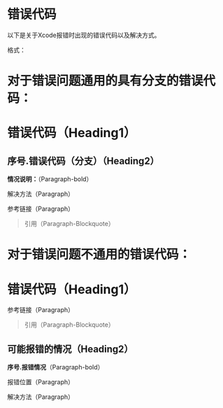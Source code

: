 # 错误代码

以下是关于Xcode报错时出现的错误代码以及解决方式。

格式：

# 对于错误问题通用的具有分支的错误代码：

# 错误代码（Heading1）

## 序号.错误代码（分支）（Heading2）

**情况说明：**（Paragraph-bold）

解决方法（Paragraph）

参考链接（Paragraph）

> 引用（Paragraph-Blockquote）

# 对于错误问题不通用的错误代码：

# 错误代码（Heading1）

参考链接（Paragraph）

> 引用（Paragraph-Blockquote）

## 可能报错的情况（Heading2）

**序号.报错情况**（Paragraph-bold）

报错位置（Paragraph）

解决方法（Paragraph）

